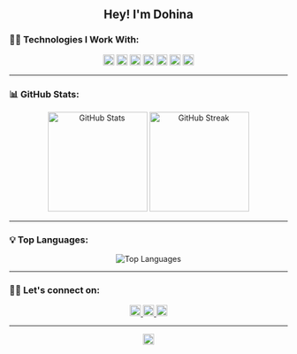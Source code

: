 <!-- GitHub Profile Header -->
<h2 align="center">Hey! I'm Dohina </h2>


### 👨‍💻 Technologies I Work With:

<p align="center">
  <img alt="HTML5" title="HTML5" src="https://img.shields.io/badge/HTML5-%23E34F26.svg?style=flat&logo=html5&logoColor=white" height="20">
  <img alt="CSS3" title="CSS3" src="https://img.shields.io/badge/CSS3-%231572B6.svg?style=flat&logo=css3&logoColor=white" height="20">
  <img alt="JavaScript" title="JavaScript" src="https://img.shields.io/badge/JavaScript-%23F7DF1E.svg?style=flat&logo=javascript&logoColor=black" height="20">
  <img alt="Java" title="Java" src="https://img.shields.io/badge/Java-%23ED8B00.svg?style=flat&logo=java&logoColor=white" height="20">
  <img alt="C++" title="C++" src="https://img.shields.io/badge/C++-%2300599C.svg?style=flat&logo=c%2B%2B&logoColor=white" height="20">
  <img alt="C" title="C" src="https://img.shields.io/badge/C-%2300599C.svg?style=flat&logo=c&logoColor=white" height="20">
  <img alt="Spring Boot" title="Spring Boot" src="https://img.shields.io/badge/SpringBoot-%236DB33F.svg?style=flat&logo=springboot&logoColor=white" height="20">
</p>

---

### 📊 GitHub Stats:

<p align="center">
  <img src="https://github-readme-stats.vercel.app/api?username=dohinafs&hide=stars,issues,contribs&show=reviews,prs_merged,prs_merged_percentage&show_icons=true&theme=dark" alt="GitHub Stats" height="180" />
  <img src="https://github-readme-streak-stats.herokuapp.com/?user=dohinafs&theme=dark" alt="GitHub Streak" height="180" />
</p>

---

### 💡 Top Languages:
<p align="center">
  <img src="https://github-readme-stats.vercel.app/api/top-langs/?username=dohinafs&layout=compact&theme=dark" alt="Top Languages" />
</p>

---

### 👨‍💻 Let's connect on:
<p align="center">
  <a href="https://www.linkedin.com/in/dohina-felix-sunder/">
    <img alt="LinkedIn" title="LinkedIn" src="https://img.shields.io/badge/LinkedIn-%230077B5.svg?logo=linkedin&logoColor=white" height="20">
  </a>
  <a href="https://github.com/dohinafs">
    <img alt="GitHub" title="GitHub" src="https://img.shields.io/badge/GitHub-181717.svg?logo=github&logoColor=white" height="20">
  </a>
  <a href="https://www.instagram.com/dohina_fs/">
    <img alt="Instagram" title="Instagram" src="https://img.shields.io/badge/Instagram-E4405F.svg?logo=instagram&logoColor=white" height="20">
  </a>
</p>

---


<!-- Profile Views -->
<p align="center">
  <img alt="Profile Views" title="Profile Views" src="https://komarev.com/ghpvc/?username=dohinafs&color=grey&style=flat-square" height="20" />
</p>
